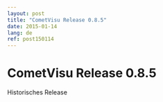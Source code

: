 ```yaml
---
layout: post
title: "CometVisu Release 0.8.5"
date: 2015-01-14
lang: de
ref: post150114
---
```


CometVisu Release 0.8.5
=======================

Historisches Release
